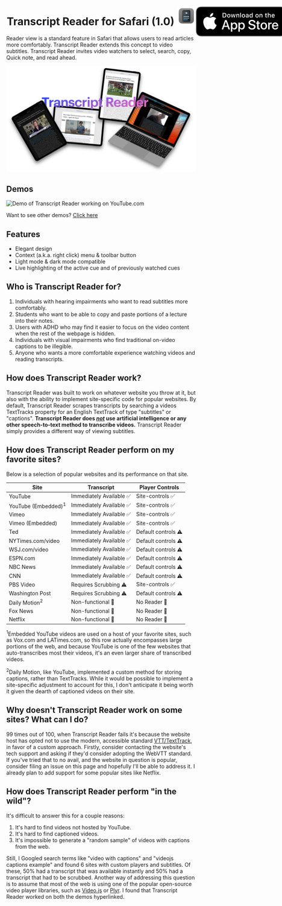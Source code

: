 <h1 align="center">
  <span align="center">
    Transcript Reader for Safari (1.0) <img src="Resources/icon.png" alt="logo" width="50" height="50">
  </span>
  <a href="https://apps.apple.com/us/app/transcript-reader/id1595490573">
    <img align="right" style="position: absolute" src="Resources/AppStoreBadge.svg">
  </a>
</h1>
Reader view is a standard feature in Safari that allows users to read articles more comfortably. Transcript Reader extends this concept to video subtitles. Transcript Reader invites video watchers to select, search, copy, Quick note, and read ahead.

![A banner image displaying the words "Transcript Reader" surrounded by devices with Transcript Reader open](Resources/GitHub%20Banner.png)

## Demos
![Demo of Transcript Reader working on YouTube.com](Resources/YouTubeDemo.gif)

Want to see other demos? [Click here](https://github.com/Appccessibility-Shox/Transcript-Reader/blob/main/DEMOS.md)

## Features
- Elegant design
- Context (a.k.a. right click) menu & toolbar button 
- Light mode & dark mode compatible
- Live highlighting of the active cue and of previously watched cues

## Who is Transcript Reader for?
1. Individuals with hearing impairments who want to read subtitles more comfortably.
2. Students who want to be able to copy and paste portions of a lecture into their notes.
3. Users with ADHD who may find it easier to focus on the video content when the rest of the webpage is hidden. 
4. Individuals with visual impairments who find traditional on-video captions to be illegible.
5. Anyone who wants a more comfortable experience watching videos and reading transcripts.

## How does Transcript Reader work?
Transcript Reader was built to work on whatever website you throw at it, but also with the ability to implement site-specific code for popular websites. By default, Transcript Reader scrapes transcripts by searching a videos TextTracks property for an English TextTrack of type "subtitles" or "captions". **Transcript Reader does *<u>not</u>* use artificial intelligence or any other speech-to-text method to transcribe videos.** Transcript Reader simply provides a different way of viewing subtitles.

## How does Transcript Reader perform on my favorite sites?
Below is a selection of popular websites and its performance on that site.

|              Site              |         Transcript       |    Player Controls    |
| ------------------------------ | ------------------------ | ----------------------|
| YouTube                        | Immediately Available ✅ | Site-controls ✅      |
| YouTube (Embedded)<sup>1</sup> | Immediately Available ✅ | Site-controls ✅      |
| Vimeo                          | Immediately Available ✅ | Site-controls ✅      |
| Vimeo (Embedded)               | Immediately Available ✅ | Site-controls ✅      |
| Ted                            | Immediately Available ✅ | Default controls ⚠️   |
| NYTimes.com/video              | Immediately Available ✅ | Default controls ⚠️   |
| WSJ.com/video                  | Immediately Available ✅ | Default controls ⚠️   |
| ESPN.com                       | Immediately Available ✅ | Default controls ⚠️   |
| NBC News                       | Immediately Available ✅ | Default controls ⚠️   |
| CNN                            | Immediately Available ✅ | Default controls ⚠️   |
| PBS Video                      | Requires Scrubbing ⚠️    | Site-controls ✅      |
| Washington Post                | Requires Scrubbing ⚠️    | Default controls ⚠️   |
| Daily Motion<sup>2</sup>       | Non-functional 🛑        | No Reader 🛑          |
| Fox News                       | Non-functional 🛑        | No Reader 🛑          |
| Netflix                        | Non-functional 🛑        | No Reader 🛑          |

<sup>1</sup>Embedded YouTube videos are used on a host of your favorite sites, such as Vox.com and LATimes.com, so this row actually encompasses large portions of the web, and because YouTube is one of the few websites that auto-transcribes most their videos, it's an even larger share of transcribed videos.

<sup>2</sup>Daily Motion, like YouTube, implemented a custom method for storing captions, rather than TextTracks. While it would be possible to implement a site-specific adjustment to account for this, I don't anticipate it being worth it given the dearth of captioned videos on their site.

## Why doesn't Transcript Reader work on some sites? What can I do?
99 times out of 100, when Transcript Reader fails it's because the website host has opted not to use the modern, accessible standard [VTT/TextTrack](https://css-tricks.com/improving-video-accessibility-with-webvtt/), in favor of a custom approach. Firstly, consider contacting the website's tech support and asking if they'd consider adopting the WebVTT standard. If you've tried that to no avail, and the website in question is popular, consider filing an issue on this page and hopefully I'll be able to address it. I already plan to add support for some popular sites like Netflix.

## How does Transcript Reader perform "in the wild"?
It's difficult to answer this for a couple reasons:
1. It's hard to find videos not hosted by YouTube.
2. It's hard to find captioned videos.
3. It's impossible to generate a "random sample" of videos with captions from the web.

Still, I Googled search terms like "video with captions" and "videojs captions example" and found 6 sites with custom players and subtitles. Of these, 50% had a transcript that was available instantly and 50% had a transcript that had to be scrubbed.
Another way of addressing this question is to assume that most of the web is using one of the popular open-source video player libraries, such as [Video.js](https://videojs.com/advanced/?video=elephantsdream) or [Plyr](https://plyr.io). I found that Transcript Reader worked on both the demos hyperlinked.
